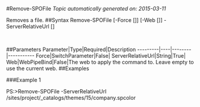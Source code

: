 #Remove-SPOFile
*Topic automatically generated on: 2015-03-11*

Removes a file.
##Syntax
    Remove-SPOFile [-Force [<SwitchParameter>]] [-Web [<WebPipeBind>]] -ServerRelativeUrl [<String>]

&nbsp;

##Parameters
Parameter|Type|Required|Description
---------|----|--------|-----------
Force|SwitchParameter|False|
ServerRelativeUrl|String|True|
Web|WebPipeBind|False|The web to apply the command to. Leave empty to use the current web.
##Examples

###Example 1
    
PS:>Remove-SPOFile -ServerRelativeUrl /sites/project/_catalogs/themes/15/company.spcolor

